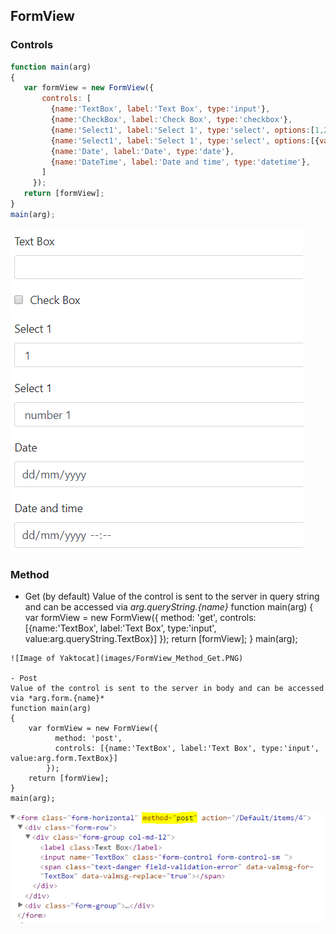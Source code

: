 ## FormView

### Controls
 ```javascript
function main(arg)
{
  	var formView = new FormView({
      	controls: [
          {name:'TextBox', label:'Text Box', type:'input'},
          {name:'CheckBox', label:'Check Box', type:'checkbox'},
          {name:'Select1', label:'Select 1', type:'select', options:[1,2,3]},
          {name:'Select1', label:'Select 1', type:'select', options:[{value:1, text:'number 1'},{value:2, text:'number 2'},{value:3, text:'number 3'}]},
          {name:'Date', label:'Date', type:'date'},
          {name:'DateTime', label:'Date and time', type:'datetime'},
        ]
      });
	return [formView];
}
main(arg);
```
![Image of Yaktocat](images/FormView_Controls.PNG)

### Method
- Get (by default)
Value of the control is sent to the server in query string and can be accessed via *arg.queryString.{name}*
function main(arg)
{
  	var formView = new FormView({
      	  method: 'get',
      	  controls: [{name:'TextBox', label:'Text Box', type:'input', value:arg.queryString.TextBox}]
        });
	return [formView];
}
main(arg);
```
![Image of Yaktocat](images/FormView_Method_Get.PNG)

- Post
Value of the control is sent to the server in body and can be accessed via *arg.form.{name}*
function main(arg)
{
  	var formView = new FormView({
      	  method: 'post',
      	  controls: [{name:'TextBox', label:'Text Box', type:'input', value:arg.form.TextBox}]
        });
	return [formView];
}
main(arg);
```
![Image of Yaktocat](images/FormView_Method_Post.PNG)

